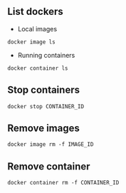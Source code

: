 ## List  dockers
* Local images
```
docker image ls
```
* Running containers
```
docker container ls
```

## Stop containers
```
docker stop CONTAINER_ID
```

## Remove images
```
docker image rm -f IMAGE_ID
```

## Remove container
```
docker container rm -f CONTAINER_ID
```




